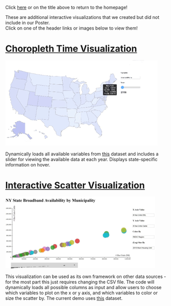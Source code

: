 Click [here](https://dmutako.github.io/data-science-final-project/) or on the title above to return to the homepage!

These are additional interactive visualizations that we created but did not include in our Poster. <br>
Click on one of the header links or images below to view them!

# [Choropleth Time Visualization](https://bl.ocks.org/leibo123/raw/e6644701e644c9243c2e19e6c95b059f/)
<a href="https://bl.ocks.org/leibo123/raw/e6644701e644c9243c2e19e6c95b059f/"><img src="images/visualizations/mapvis.gif"></a>

Dynamically loads all available variables from [this](https://catalog.data.gov/dataset/broadband-adoption-and-computer-use-by-year-state-demographic-characteristics) dataset and includes a slider for viewing the available data at each year. Displays state-specific information on hover.

# [Interactive Scatter Visualization](https://bl.ocks.org/leibo123/raw/4286a693e1196a93addb8c4dd5c37f54)
<a href="https://bl.ocks.org/leibo123/raw/4286a693e1196a93addb8c4dd5c37f54/"><img src="images/visualizations/viz1screenshot.JPG" width="470"></a>

This visualization can be used as its own framework on other data sources - for the most part this just requires changing the CSV file. The code will dynamically loads all possible columns as input and allow users to choose which variables to plot on the x or y axis, and which variables to color or size the scatter by. The current demo uses [this](https://catalog.data.gov/dataset/broadband-availability-by-municipality) dataset.
